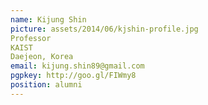 ```yaml
---
name: Kijung Shin
picture: assets/2014/06/kjshin-profile.jpg  
Professor  
KAIST  
Daejeon, Korea  
email: kijung.shin89@gmail.com
pgpkey: http://goo.gl/FIWmy8
position: alumni
---
```

